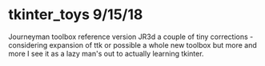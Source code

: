 # tkinter_toys   9/15/18
Journeyman toolbox reference version JR3d 
a couple of tiny corrections - considering
expansion of ttk or possible a whole new toolbox
but more and more I see it as a lazy man's out to 
actually learning tkinter.
